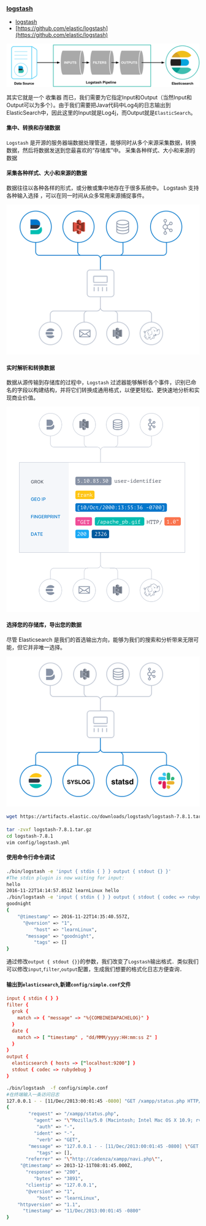 ### [logstash](https://www.elastic.co/cn/products/logstash)

- [logstash](https://www.elastic.co/cn/products/logstash)
- [https://github.com/elastic/logstash](https://github.com/elastic/logstash)

![elasticsearch02](./img/elasticsearch02.png)

其实它就是一个 收集器 而已，我们需要为它指定Input和Output（当然Input和Output可以为多个）。由于我们需要把Java代码中Log4j的日志输出到ElasticSearch中，因此这里的Input就是Log4j，而Output就是`ElasticSearch`。

#### 集中、转换和存储数据

`Logstash` 是开源的服务器端数据处理管道，能够同时从多个来源采集数据，转换数据，然后将数据发送到您最喜欢的“存储库”中。
采集各种样式、大小和来源的数据

#### 采集各种样式、大小和来源的数据

数据往往以各种各样的形式，或分散或集中地存在于很多系统中。 Logstash 支持 各种输入选择 ，可以在同一时间从众多常用来源捕捉事件。

![logstash](./img/diagram-logstash-inputs.svg)

#### 实时解析和转换数据

数据从源传输到存储库的过程中，`Logstash` 过滤器能够解析各个事件，识别已命名的字段以构建结构，并将它们转换成通用格式，以便更轻松、更快速地分析和实现商业价值。

![logstash](./img/diagram-logstash-filters.svg)

#### 选择您的存储库，导出您的数据

尽管 Elasticsearch 是我们的首选输出方向，能够为我们的搜索和分析带来无限可能，但它并非唯一选择。

![logstash](./img/diagram-logstash-outputs.svg)

```bash
wget https://artifacts.elastic.co/downloads/logstash/logstash-7.8.1.tar.gz

tar -zvxf logstash-7.8.1.tar.gz
cd logstash-7.8.1
vim config/logstash.yml
```

#### 使用命令行命令调试

```bash
./bin/logstash -e 'input { stdin { } } output { stdout {} }'
#The stdin plugin is now waiting for input:
hello
2016-11-22T14:14:57.851Z learnLinux hello
./bin/logstash -e 'input { stdin { } } output { stdout { codec => rubydebug } }'
goodnight
{
    "@timestamp" => 2016-11-22T14:35:40.557Z,
      "@version" => "1",
          "host" => "learnLinux",
       "message" => "goodnight",
          "tags" => []
}
```

通过修改`output { stdout {}}`的参数，我们改变了`Logstash`输出格式．类似我们可以修改`input`,`filter`,`output`配置，生成我们想要的格式化日志方便查询．

#### 输出到`elasticsearch`,新建`config/simple.conf`文件

```conf
input { stdin { } }
filter {
  grok {
    match => { "message" => "%{COMBINEDAPACHELOG}" }
  }
  date {
    match => [ "timestamp" , "dd/MMM/yyyy:HH:mm:ss Z" ]
  }
}
output {
  elasticsearch { hosts => ["localhost:9200"] }
  stdout { codec => rubydebug }
}
```

```bash
./bin/logstash  -f config/simple.conf
#在终端输入一条访问日志
127.0.0.1 - - [11/Dec/2013:00:01:45 -0800] "GET /xampp/status.php HTTP/1.1" 200 3891 "http://cadenza/xampp/navi.php" "Mozilla/5.0 (Macintosh; Intel Mac OS X 10.9; rv:25.0) Gecko/20100101 Firefox/25.0"
{
        "request" => "/xampp/status.php",
          "agent" => "\"Mozilla/5.0 (Macintosh; Intel Mac OS X 10.9; rv:25.0) Gecko/20100101 Firefox/25.0\"",
           "auth" => "-",
          "ident" => "-",
           "verb" => "GET",
        "message" => "127.0.0.1 - - [11/Dec/2013:00:01:45 -0800] \"GET /xampp/status.php HTTP/1.1\" 200 3891 \"http://cadenza/xampp/navi.php\" \"Mozilla/5.0 (Macintosh; Intel Mac OS X 10.9; rv:25.0) Gecko/20100101 Firefox/25.0\"",
           "tags" => [],
       "referrer" => "\"http://cadenza/xampp/navi.php\"",
     "@timestamp" => 2013-12-11T08:01:45.000Z,
       "response" => "200",
          "bytes" => "3891",
       "clientip" => "127.0.0.1",
       "@version" => "1",
           "host" => "learnLinux",
    "httpversion" => "1.1",
      "timestamp" => "11/Dec/2013:00:01:45 -0800"
}
```
